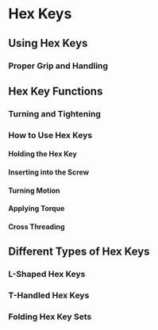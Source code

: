 # Hex Keys
## Using Hex Keys
### Proper Grip and Handling
## Hex Key Functions
### Turning and Tightening
### How to Use Hex Keys
#### Holding the Hex Key
#### Inserting into the Screw
#### Turning Motion
#### Applying Torque
#### Cross Threading
## Different Types of Hex Keys
### L-Shaped Hex Keys
### T-Handled Hex Keys
### Folding Hex Key Sets